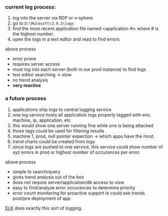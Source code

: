 ### current log process:
1. log into the server via RDP or v-sphere
2. go to `D:\Mulesoft\3.9.3\logs`
3. find the most recent application file named <application-#> where # is the highest number.
4. open the logs in a text editor and read to find errors.

above process
  - error prone
  - requires server access
  - must log into each server (both in our prod instance) to find logs
  - text editor searching -> slow
  - no trend analysis
  - **very reactive**

### a future process
1. applications ship logs to central logging service
2. one log service hosts all application logs properly tagged with env, machine, ip, application, etc
  1. this would show one server running fine while one is being attacked
3. those tags could be used for filtering results
  1. machine 1, prod, null pointer expection -> which apps have the most.
4. trend charts could be created from logs
  1. since logs are pushed to one service, this service could show number of xyz errors in prod or highest number of occurances per error.

above process
  - simple to search/query
  - gives trend analysis out of the box
  - does not require server/application/db access to view
  - easy to find/analyze error occurances to determine priority
  - error count monitoring for proactive support ie could see trends post/pre deployment of app

[ELK](https://www.elastic.co/webinars/introduction-elk-stack) does exactly this sort of logging.  
